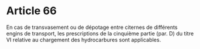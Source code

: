 # Article 66

En cas de transvasement ou de dépotage entre citernes de différents engins de transport, les prescriptions de la cinquième partie (par. D) du titre VI relative au chargement des hydrocarbures sont applicables.
